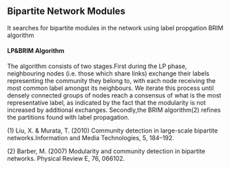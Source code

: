 ## Bipartite Network Modules

It searches for bipartite modules in the network using label propgation BRIM algorithm

#### LP&BRIM Algorithm

The algorithm consists of two stages.First during the LP phase, neighbouring nodes (i.e. those
which share links) exchange their labels representing the community they belong to, with each node receiving the most common label amongst its neighbours. We iterate this process until
densely connected groups of nodes reach a consensus of what is the most representative label, as indicated by the fact that the modularity is not increased by additional exchanges. Secondly,the BRIM algorithm(2) refines the partitions found with label propagation.

(1) Liu, X. & Murata, T. (2010) Community detection in large-scale bipartite networks.Information
and Media Technologies, 5, 184–192.

(2) Barber, M. (2007) Modularity and community detection in bipartite networks. Physical Review E, 76, 066102.


